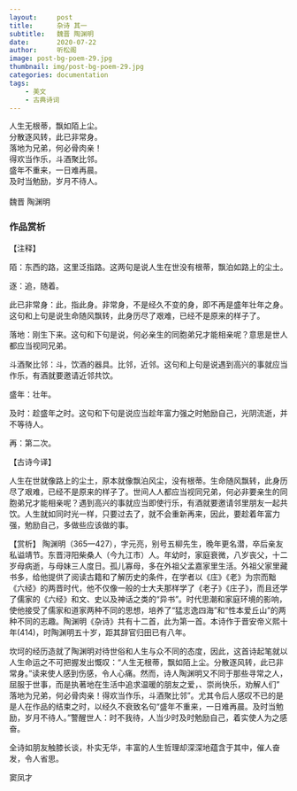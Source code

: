 ```yaml
---
layout:     post
title:      杂诗 其一
subtitle:   魏晋 陶渊明
date:       2020-07-22
author:     听松阁
image: post-bg-poem-29.jpg
thumbnail: img/post-bg-poem-29.jpg
categories: documentation
tags:
    - 美文
    - 古典诗词
---
```



人生无根蒂，飘如陌上尘。<br>
分散逐风转，此已非常身。<br>
落地为兄弟，何必骨肉亲！<br>
得欢当作乐，斗酒聚比邻。<br>
盛年不重来，一日难再晨。<br>
及时当勉励，岁月不待人。<br>
<br>
魏晋 陶渊明


### 作品赏析
【注释】

陌：东西的路，这里泛指路。这两句是说人生在世没有根蒂，飘泊如路上的尘土。

逐：追，随着。

此已非常身：此，指此身。非常身，不是经久不变的身，即不再是盛年壮年之身。这句和上句是说生命随风飘转，此身历尽了艰难，已经不是原来的样子了。

落地：刚生下来。这句和下句是说，何必亲生的同胞弟兄才能相亲呢？意思是世人都应当视同兄弟。

斗酒聚比邻：斗，饮酒的器具。比邻，近邻。这句和上句是说遇到高兴的事就应当作乐，有酒就要邀请近邻共饮。

盛年：壮年。

及时：趁盛年之时。这句和下句是说应当趁年富力强之时勉励自己，光阴流逝，并不等待人。

再：第二次。



【古诗今译】

人生在世就像路上的尘土，原本就像飘泊风尘，没有根蒂。生命随风飘转，此身历尽了艰难，已经不是原来的样子了。世间人人都应当视同兄弟，何必非要亲生的同胞弟兄才能相亲呢？遇到高兴的事就应当即使行乐，有酒就要邀请邻里朋友一起共饮。人生就如同时光一样，只要过去了，就不会重新再来，因此，要趁着年富力强，勉励自己，多做些应该做的事。


【赏析】
陶渊明（365—427），字元亮，别号五柳先生，晚年更名潜，卒后亲友私谥靖节。东晋浔阳柴桑人（今九江市）人。年幼时，家庭衰微，八岁丧父，十二岁母病逝，与母妹三人度日。孤儿寡母，多在外祖父孟嘉家里生活。外祖父家里藏书多，给他提供了阅读古籍和了解历史的条件，在学者以《庄》《老》为宗而黜《六经》的两晋时代，他不仅像一般的士大夫那样学了《老子》《庄子》，而且还学了儒家的《六经》和文、史以及神话之类的“异书”。时代思潮和家庭环境的影响，使他接受了儒家和道家两种不同的思想，培养了“猛志逸四海”和“性本爱丘山”的两种不同的志趣。陶渊明《杂诗》共有十二首，此为第一首。本诗作于晋安帝义熙十年(414)，时陶渊明五十岁，距其辞官归田已有八年。

坎坷的经历造就了陶渊明对待世俗和人生与众不同的态度，因此，这首诗起笔就以人生命运之不可把握发出慨叹：“人生无根蒂，飘如陌上尘。分散逐风转，此已非常身。”读来使人感到伤感，令人心痛。然而，诗人陶渊明又不同于那些寻常之人，屈服于世事，而是执著地在生活中追求温暖的朋友之爱，、崇尚快乐，劝解人们” 落地为兄弟，何必骨肉亲！得欢当作乐，斗酒聚比邻”。尤其令后人感叹不已的是是人在作品的结束之时，以经久不衰致名句“盛年不重来，一日难再晨。及时当勉励，岁月不待人。”警醒世人：时不我待，人当少时及时勉励自己，着实使人为之感奋。

全诗如朋友触膝长谈，朴实无华，丰富的人生哲理却深深地蕴含于其中，催人奋发，令人省思。

窦凤才
